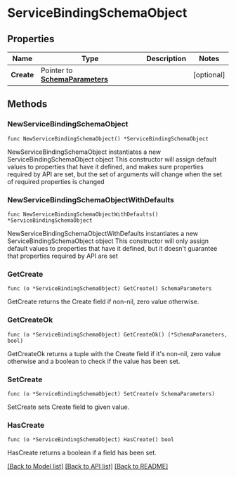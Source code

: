 # ServiceBindingSchemaObject

## Properties

Name | Type | Description | Notes
------------ | ------------- | ------------- | -------------
**Create** | Pointer to [**SchemaParameters**](SchemaParameters.md) |  | [optional] 

## Methods

### NewServiceBindingSchemaObject

`func NewServiceBindingSchemaObject() *ServiceBindingSchemaObject`

NewServiceBindingSchemaObject instantiates a new ServiceBindingSchemaObject object
This constructor will assign default values to properties that have it defined,
and makes sure properties required by API are set, but the set of arguments
will change when the set of required properties is changed

### NewServiceBindingSchemaObjectWithDefaults

`func NewServiceBindingSchemaObjectWithDefaults() *ServiceBindingSchemaObject`

NewServiceBindingSchemaObjectWithDefaults instantiates a new ServiceBindingSchemaObject object
This constructor will only assign default values to properties that have it defined,
but it doesn't guarantee that properties required by API are set

### GetCreate

`func (o *ServiceBindingSchemaObject) GetCreate() SchemaParameters`

GetCreate returns the Create field if non-nil, zero value otherwise.

### GetCreateOk

`func (o *ServiceBindingSchemaObject) GetCreateOk() (*SchemaParameters, bool)`

GetCreateOk returns a tuple with the Create field if it's non-nil, zero value otherwise
and a boolean to check if the value has been set.

### SetCreate

`func (o *ServiceBindingSchemaObject) SetCreate(v SchemaParameters)`

SetCreate sets Create field to given value.

### HasCreate

`func (o *ServiceBindingSchemaObject) HasCreate() bool`

HasCreate returns a boolean if a field has been set.


[[Back to Model list]](../README.md#documentation-for-models) [[Back to API list]](../README.md#documentation-for-api-endpoints) [[Back to README]](../README.md)


